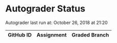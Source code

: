 # Autograder Status
Autograder last run at: October 26, 2018 at 21:20

| GitHub ID | Assignment | Graded Branch |
|-----------|------------|---------------|

